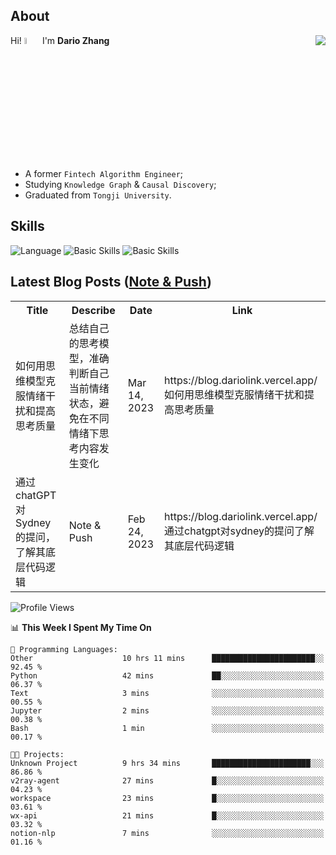 ## About

<img align="right" src="https://github-readme-stats.vercel.app/api?username=dario-github&show_icons=true&bg_color=00000000&hide_title=true&hide_border=true&include_all_commits=true&count_private=true&theme=transparent" />

Hi! <img src="https://media.giphy.com/media/hvRJCLFzcasrR4ia7z/giphy.gif" width="5%"> I'm **Dario Zhang**

- A former `Fintech Algorithm Engineer`;
- Studying `Knowledge Graph` & `Causal Discovery`;
- Graduated from `Tongji University`.

## Skills

![Language](https://skillicons.dev/icons?i=py,matlab,pytorch,latex,regex,mysql,sqlite)
![Basic Skills](https://skillicons.dev/icons?i=bash,git,linux,md)
![Basic Skills](https://skillicons.dev/icons?i=vim,vscode,jupyterlab)

## Latest Blog Posts ([Note & Push](https://blog.dariolink.vercel.app/))

<table>
  <tr><th>Title</th><th>Describe</th><th>Date</th><th>Link</th></tr>
  <!-- BLOG-POST-LIST:START --><tr><td>如何用思维模型克服情绪干扰和提高思考质量</td><td>总结自己的思考模型，准确判断自己当前情绪状态，避免在不同情绪下思考内容发生变化</td><td>Mar 14, 2023</td><td>https://blog.dariolink.vercel.app/如何用思维模型克服情绪干扰和提高思考质量</td></tr><tr><td>通过chatGPT对Sydney的提问，了解其底层代码逻辑</td><td>Note &amp; Push</td><td>Feb 24, 2023</td><td>https://blog.dariolink.vercel.app/通过chatgpt对sydney的提问了解其底层代码逻辑</td></tr><!-- BLOG-POST-LIST:END -->
</table>

<!--START_SECTION:waka-->
![Profile Views](http://img.shields.io/badge/Profile%20Views-0-blue)

📊 **This Week I Spent My Time On** 

```text
💬 Programming Languages: 
Other                    10 hrs 11 mins      ███████████████████████░░   92.45 % 
Python                   42 mins             ██░░░░░░░░░░░░░░░░░░░░░░░   06.37 % 
Text                     3 mins              ░░░░░░░░░░░░░░░░░░░░░░░░░   00.55 % 
Jupyter                  2 mins              ░░░░░░░░░░░░░░░░░░░░░░░░░   00.38 % 
Bash                     1 min               ░░░░░░░░░░░░░░░░░░░░░░░░░   00.17 % 

🐱‍💻 Projects: 
Unknown Project          9 hrs 34 mins       ██████████████████████░░░   86.86 % 
v2ray-agent              27 mins             █░░░░░░░░░░░░░░░░░░░░░░░░   04.23 % 
workspace                23 mins             █░░░░░░░░░░░░░░░░░░░░░░░░   03.61 % 
wx-api                   21 mins             █░░░░░░░░░░░░░░░░░░░░░░░░   03.32 % 
notion-nlp               7 mins              ░░░░░░░░░░░░░░░░░░░░░░░░░   01.16 % 
```


<!--END_SECTION:waka-->
